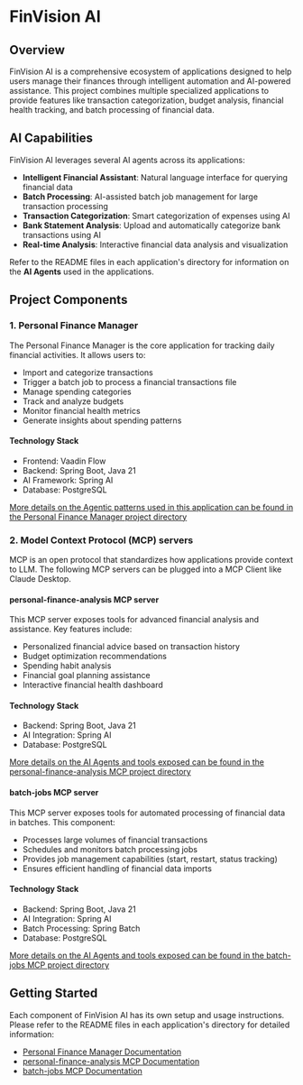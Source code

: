 # FinVision AI
## Overview
FinVision AI is a comprehensive ecosystem of applications designed to help users manage their finances through intelligent automation and AI-powered assistance. This project combines multiple specialized applications to provide features like transaction categorization, budget analysis, financial health tracking, and batch processing of financial data.

## AI Capabilities
FinVision AI leverages several AI agents across its applications:
- **Intelligent Financial Assistant**: Natural language interface for querying financial data
- **Batch Processing**: AI-assisted batch job management for large transaction processing
- **Transaction Categorization**: Smart categorization of expenses using AI
- **Bank Statement Analysis**: Upload and automatically categorize bank transactions using AI
- **Real-time Analysis**: Interactive financial data analysis and visualization

Refer to the README files in each application's directory for information on the **AI Agents** used in the applications.

## Project Components
### 1. Personal Finance Manager
The Personal Finance Manager is the core application for tracking daily financial activities. It allows users to:
- Import and categorize transactions
- Trigger a batch job to process a financial transactions file
- Manage spending categories
- Track and analyze budgets
- Monitor financial health metrics
- Generate insights about spending patterns
#### Technology Stack
- Frontend: Vaadin Flow
- Backend: Spring Boot, Java 21
- AI Framework: Spring AI
- Database: PostgreSQL

[More details on the Agentic patterns used in this application can be found in the Personal Finance Manager project directory](https://github.com/iAMSagar44/finvision-ai/tree/main/app/personal-finance-manager)
### 2. Model Context Protocol (MCP) servers
MCP is an open protocol that standardizes how applications provide context to LLM.
The following MCP servers can be plugged into a MCP Client like Claude Desktop.
#### personal-finance-analysis MCP server
This MCP server exposes tools for advanced financial analysis and assistance. Key features include:
- Personalized financial advice based on transaction history
- Budget optimization recommendations
- Spending habit analysis
- Financial goal planning assistance
- Interactive financial health dashboard
#### Technology Stack
- Backend: Spring Boot, Java 21
- AI Integration: Spring AI
- Database: PostgreSQL
  
[More details on the AI Agents and tools exposed can be found in the personal-finance-analysis MCP project directory](https://github.com/iAMSagar44/finvision-ai/tree/main/mcp-servers/personal-finance-analysis-mcp)
#### batch-jobs MCP server
This MCP server exposes tools for automated processing of financial data in batches. This component:
- Processes large volumes of financial transactions
- Schedules and monitors batch processing jobs
- Provides job management capabilities (start, restart, status tracking)
- Ensures efficient handling of financial data imports
#### Technology Stack
- Backend: Spring Boot, Java 21
- AI Integration: Spring AI
- Batch Processing: Spring Batch
- Database: PostgreSQL
  
[More details on the AI Agents and tools exposed can be found in the batch-jobs MCP project directory](https://github.com/iAMSagar44/finvision-ai/tree/main/mcp-servers/batch-job-mcp)
  
## Getting Started
Each component of FinVision AI has its own setup and usage instructions. Please refer to the README files in each application's directory for detailed information:
- [Personal Finance Manager Documentation](https://github.com/iAMSagar44/finvision-ai/blob/main/app/personal-finance-manager/README.md)
- [personal-finance-analysis MCP Documentation](https://github.com/iAMSagar44/finvision-ai/blob/main/mcp-servers/personal-finance-analysis-mcp/README.md)
- [batch-jobs MCP Documentation](https://github.com/iAMSagar44/finvision-ai/blob/main/mcp-servers/batch-job-mcp/README.md)
